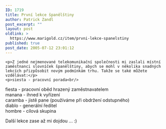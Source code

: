 ```yaml
---
ID: 1719
title: První lekce španělštiny
author: Patrick Zandl
post_excerpt: ""
layout: post
oldlink: >
  https://www.marigold.cz/item/prvni-lekce-spanelstiny
published: true
post_date: 2005-07-12 23:01:12
---
```

	<p>Z jedné nejmenované telekomunikační společnosti mi zaslali místní zaměstnanci slovníček španělštiny, abych se mohl v několika snadných lekcích přizpůsobit novým podmínkám trhu. Takže se také můžete vzdělávat:</p>
	<p>siesta - pracovní porada<br/>
fiesta - pracovní oběd hrazený zaměstnavatelem<br/>
manana - ihned k vyřízení<br/>
caramba - jistě pane (používáme při obdržení odstupného)<br/>
diablo - generální ředitel<br/>
hombre - cílová skupina</p>
	<p>Další lekce zase až mi dojdou ... :)
</p>